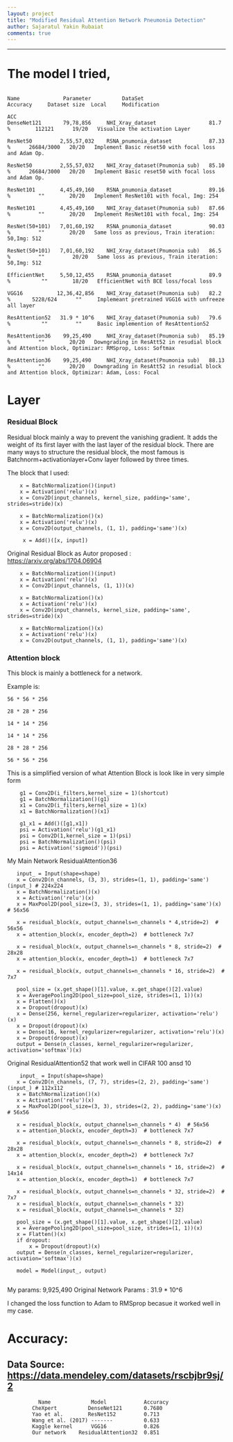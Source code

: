 ```yaml
---
layout: project
title: "Modified Residual Attention Network Pneumonia Detection"
author: Sajaratul Yakin Rubaiat
comments: true
---
```


___

# The model I tried,


```

Name              Parameter          DataSet                    Accuracy     Dataset size  Local     Modification
                                                                                            ACC
DenseNet121       79,78,856     NHI_Xray_dataset                 81.7 %        112121      19/20   Visualize the activation Layer

ResNet50         2,55,57,032    RSNA_pnumonia_dataset            87.33 %      26684/3000   20/20   Implement Basic reset50 with focal loss and Adam Op.

ResNet50         2,55,57,032    NHI_Xray_dataset(Pnumonia sub)   85.10 %      26684/3000   20/20   Implement Basic reset50 with focal loss and Adam Op.

ResNet101        4,45,49,160    RSNA_pnumonia_dataset            89.16 %         ""        20/20   Implement ResNet101 with focal, Img: 254

ResNet101        4,45,49,160    NHI_Xray_dataset(Pnumonia sub)   87.66 %         ""        20/20   Implement ResNet101 with focal, Img: 254

ResNet(50+101)   7,01,60,192    RSNA_pnumonia_dataset            90.03 %         ""        20/20   Same loss as previous, Train iteration: 50,Img: 512

ResNet(50+101)   7,01,60,192    NHI_Xray_dataset(Pnumonia sub)   86.5 %         ""         20/20   Same loss as previous, Train iteration: 50,Img: 512

EfficientNet     5,50,12,455    RSNA_pnumonia_dataset            89.9 %          ""        18/20   EfficientNet with BCE loss/focal loss

VGG16           12,36,42,856    NHI_Xray_dataset(Pnumonia sub)   82.2 %       5228/624      ""     Implemeant pretrained VGG16 with unfreeze all layer

ResAttention52   31.9 * 10^6    NHI_Xray_dataset(Pnumonia sub)   79.6 %          ""         ""     Basic implemention of ResAttention52

ResAttention36    99,25,490     NHI_Xray_dataset(Pnumonia sub)   85.19 %         ""        20/20   Downgrading in ResAtt52 in resudial block and Attention block, Optimizar: RMSprop, Loss: Softmax

ResAttention36    99,25,490     NHI_Xray_dataset(Pnumonia sub)   88.13 %         ""        20/20   Downgrading in ResAtt52 in resudial block and Attention block, Optimizar: Adam, Loss: Focal

```
 


# Layer 

### Residual Block

Residual block mainly a way to prevent the vanishing gradient. It adds the weight of its first layer with the last layer of the residual block.  There are many ways to structure the residual block,
the most famous is Batchnorm+activationlayer+Conv layer followed by three times.
 
The block that I used: 

```
    x = BatchNormalization()(input)
    x = Activation('relu')(x)
    x = Conv2D(input_channels, kernel_size, padding='same', strides=stride)(x)
    
    x = BatchNormalization()(x)
    x = Activation('relu')(x)
    x = Conv2D(output_channels, (1, 1), padding='same')(x)
    
     x = Add()([x, input])

```

Original Residual Block as Autor proposed : https://arxiv.org/abs/1704.06904

```
    x = BatchNormalization()(input)
    x = Activation('relu')(x)
    x = Conv2D(input_channels, (1, 1))(x)

    x = BatchNormalization()(x)
    x = Activation('relu')(x)
    x = Conv2D(input_channels, kernel_size, padding='same', strides=stride)(x)

    x = BatchNormalization()(x)
    x = Activation('relu')(x)
    x = Conv2D(output_channels, (1, 1), padding='same')(x)

```

### Attention block

This block is mainly a bottleneck for a network. 

Example is:

```
56 * 56 * 256

28 * 28 * 256

14 * 14 * 256

14 * 14 * 256

28 * 28 * 256 

56 * 56 * 256
```
This is a simplified version of what Attention Block is look like in very simple form

```
    g1 = Conv2D(i_filters,kernel_size = 1)(shortcut) 
    g1 = BatchNormalization()(g1)
    x1 = Conv2D(i_filters,kernel_size = 1)(x) 
    x1 = BatchNormalization()(x1)

    g1_x1 = Add()([g1,x1])
    psi = Activation('relu')(g1_x1)
    psi = Conv2D(1,kernel_size = 1)(psi) 
    psi = BatchNormalization()(psi)
    psi = Activation('sigmoid'))(psi)
 ```
 
My Main Network ResidualAttention36
 
 ```
    input_ = Input(shape=shape)
    x = Conv2D(n_channels, (3, 3), strides=(1, 1), padding='same')(input_) # 224x224
    x = BatchNormalization()(x)
    x = Activation('relu')(x)
    x = MaxPool2D(pool_size=(3, 3), strides=(1, 1), padding='same')(x)  # 56x56

    x = residual_block(x, output_channels=n_channels * 4,stride=2)  # 56x56
    x = attention_block(x, encoder_depth=2)  # bottleneck 7x7

    x = residual_block(x, output_channels=n_channels * 8, stride=2)  # 28x28
    x = attention_block(x, encoder_depth=1)  # bottleneck 7x7

    x = residual_block(x, output_channels=n_channels * 16, stride=2)  # 7x7

    pool_size = (x.get_shape()[1].value, x.get_shape()[2].value)
    x = AveragePooling2D(pool_size=pool_size, strides=(1, 1))(x)
    x = Flatten()(x)
    x = Dropout(dropout)(x)
    x = Dense(256, kernel_regularizer=regularizer, activation='relu')(x)
    x = Dropout(dropout)(x)
    x = Dense(16, kernel_regularizer=regularizer, activation='relu')(x)
    x = Dropout(dropout)(x)
    output = Dense(n_classes, kernel_regularizer=regularizer, activation='softmax')(x)

 ```
 
 Original ResidualAttention52 that work well in CIFAR 100 ansd 10
 
 ```
     input_ = Input(shape=shape)
    x = Conv2D(n_channels, (7, 7), strides=(2, 2), padding='same')(input_) # 112x112
    x = BatchNormalization()(x)
    x = Activation('relu')(x)
    x = MaxPool2D(pool_size=(3, 3), strides=(2, 2), padding='same')(x)  # 56x56

    x = residual_block(x, output_channels=n_channels * 4)  # 56x56
    x = attention_block(x, encoder_depth=3)  # bottleneck 7x7

    x = residual_block(x, output_channels=n_channels * 8, stride=2)  # 28x28
    x = attention_block(x, encoder_depth=2)  # bottleneck 7x7

    x = residual_block(x, output_channels=n_channels * 16, stride=2)  # 14x14
    x = attention_block(x, encoder_depth=1)  # bottleneck 7x7

    x = residual_block(x, output_channels=n_channels * 32, stride=2)  # 7x7
    x = residual_block(x, output_channels=n_channels * 32)
    x = residual_block(x, output_channels=n_channels * 32)

    pool_size = (x.get_shape()[1].value, x.get_shape()[2].value)
    x = AveragePooling2D(pool_size=pool_size, strides=(1, 1))(x)
    x = Flatten()(x)
    if dropout:
        x = Dropout(dropout)(x)
    output = Dense(n_classes, kernel_regularizer=regularizer, activation='softmax')(x)

    model = Model(input_, output)
    
 ```

My params: 9,925,490
Original Network Params : 31.9 * 10^6

I changed the loss function to Adam to RMSprop becasue it worked well in my case.

# Accuracy: 

## Data Source: https://data.mendeley.com/datasets/rscbjbr9sj/2

```
          Name             Model            Accuracy
        CheXpert          DenseNet121       0.7680
        Yao et al.        ResNet152         0.713
        Wang et al. (2017) -------          0.633
        Kaggle kernel      VGG16            0.826
        Our network    ResidualAttention32  0.851
        
```


        
